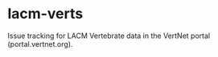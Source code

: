 lacm-verts
==========

Issue tracking for LACM Vertebrate data in the VertNet portal (portal.vertnet.org).
